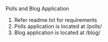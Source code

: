 
Polls and Blog Application 

1. Refer readme.txt for requirements
2. Polls application is located at /polls/
3. Blog application is located at /blog/


